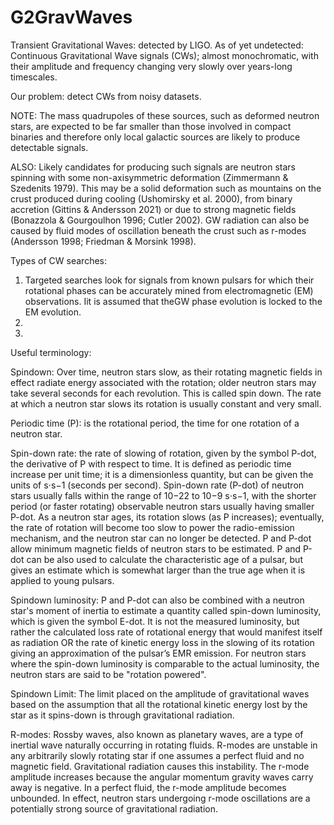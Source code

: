 # G2GravWaves
Transient Gravitational Waves: detected by LIGO. 
As of yet undetected: Continuous Gravitational Wave signals (CWs); almost monochromatic, with their amplitude and frequency changing very slowly over years-long timescales.

Our problem: detect CWs from noisy datasets. 

NOTE: The mass quadrupoles of these sources, such as deformed neutron stars, are expected to be far smaller than those involved in compact binaries and therefore only local galactic sources are likely to produce detectable signals.

ALSO: Likely candidates for producing such signals are neutron stars spinning with some non-axisymmetric deformation (Zimmermann & Szedenits 1979). This may be a solid deformation such as mountains on the crust produced during cooling (Ushomirsky et al. 2000), from binary accretion (Gittins & Andersson 2021) or due to strong magnetic fields (Bonazzola & Gourgoulhon 1996; Cutler 2002). GW radiation can also be caused by fluid modes of oscillation beneath the crust such as r-modes (Andersson 1998; Friedman & Morsink 1998). 

Types of CW searches: 
1. Targeted searches look for signals from known pulsars for
which their rotational phases can be accurately mined from electromagnetic (EM) observations. Iit is assumed that theGW phase evolution is locked to the EM evolution.
2. 
3. 


Useful terminology: 

Spindown: Over time, neutron stars slow, as their rotating magnetic fields in effect radiate energy associated with the rotation; older neutron stars may take several seconds for each revolution. This is called spin down. The rate at which a neutron star slows its rotation is usually constant and very small.

Periodic time (P): is the rotational period, the time for one rotation of a neutron star. 

Spin-down rate: the rate of slowing of rotation, given by the symbol P-dot, the derivative of P with respect to time. It is defined as periodic time increase per unit time; it is a dimensionless quantity, but can be given the units of s⋅s−1 (seconds per second). Spin-down rate (P-dot) of neutron stars usually falls within the range of 10−22 to 10−9 s⋅s−1, with the shorter period (or faster rotating) observable neutron stars usually having smaller P-dot. As a neutron star ages, its rotation slows (as P increases); eventually, the rate of rotation will become too slow to power the radio-emission mechanism, and the neutron star can no longer be detected. P and P-dot allow minimum magnetic fields of neutron stars to be estimated. P and P-dot can be also used to calculate the characteristic age of a pulsar, but gives an estimate which is somewhat larger than the true age when it is applied to young pulsars.

Spindown luminosity: P and P-dot can also be combined with a neutron star's moment of inertia to estimate a quantity called spin-down luminosity, which is given the symbol E-dot. It is not the measured luminosity, but rather the calculated loss rate of rotational energy that would manifest itself as radiation OR the rate of kinetic energy loss in the slowing of its rotation giving an approximation of the pulsar’s EMR emission. For neutron stars where the spin-down luminosity is comparable to the actual luminosity, the neutron stars are said to be "rotation powered". 

Spindown Limit: The limit placed on the amplitude of gravitational waves based on the assumption that all the rotational kinetic energy lost by the star as it spins-down is through gravitational radiation. 

R-modes: Rossby waves, also known as planetary waves, are a type of inertial wave naturally occurring in rotating fluids. R-modes are unstable in any arbitrarily slowly rotating star if one assumes a perfect fluid and no magnetic field. Gravitational radiation causes this instability. The r-mode amplitude increases because the angular momentum gravity waves carry away is negative. In a perfect fluid, the r-mode amplitude becomes unbounded. In effect, neutron stars undergoing r-mode oscillations are a potentially  strong source of gravitational radiation. 
